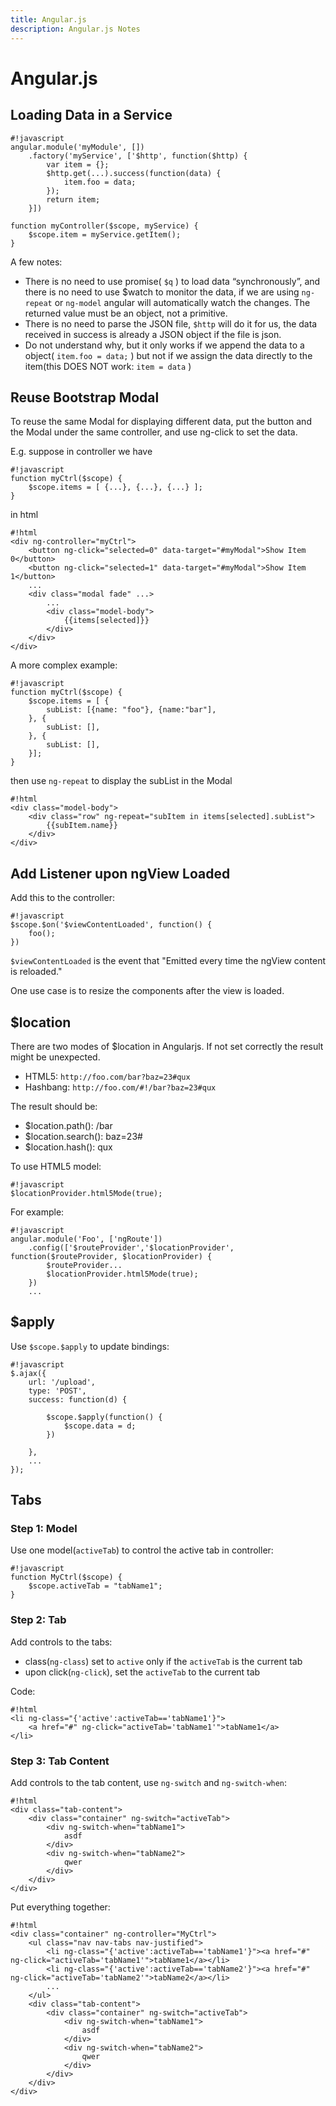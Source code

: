 ```yaml
---
title: Angular.js
description: Angular.js Notes
---
```


Angular.js
==========

Loading Data in a Service
-------------------------

    #!javascript
    angular.module('myModule', []) 
        .factory('myService', ['$http', function($http) {
            var item = {};
            $http.get(...).success(function(data) {
                item.foo = data;
            });
            return item;
        }])

    function myController($scope, myService) {
        $scope.item = myService.getItem();
    }

A few notes:

* There is no need to use promise( ``$q`` ) to load data “synchronously”, and there is no need to use $watch to monitor the data, if we are using ``ng-repeat`` or ``ng-model`` angular will automatically watch the changes. The returned value must be an object, not a primitive.
* There is no need to parse the JSON file,  ``$http`` will do it for us, the data received in  success is already a JSON object if the file is json.
* Do not understand why, but it only works if we append the data to a object( ``item.foo = data;`` ) but not if we assign the data directly to the item(this DOES NOT work:  ``item = data`` )

Reuse Bootstrap Modal
---------------------

To reuse the same Modal for displaying different data, put the button and the Modal under the same controller, and use ng-click  to set the data.

E.g. suppose in controller we have

    #!javascript
    function myCtrl($scope) {
        $scope.items = [ {...}, {...}, {...} ];
    }

in html

    #!html
    <div ng-controller="myCtrl">
        <button ng-click="selected=0" data-target="#myModal">Show Item 0</button>
        <button ng-click="selected=1" data-target="#myModal">Show Item 1</button>
        ...
        <div class="modal fade" ...>
            ...
            <div class="model-body">
                {{items[selected]}}
            </div>
        </div>
    </div>

A more complex example:

    #!javascript
    function myCtrl($scope) {
        $scope.items = [ {
            subList: [{name: "foo"}, {name:"bar"],
        }, {
            subList: [],
        }, {
            subList: [],
        }];
    }

then use ``ng-repeat`` to display the subList in the Modal

    #!html
    <div class="model-body">
        <div class="row" ng-repeat="subItem in items[selected].subList">
            {{subItem.name}}
        </div>    
    </div>

Add Listener upon ngView Loaded
-------------------------------

Add this to the controller:

    #!javascript
    $scope.$on('$viewContentLoaded', function() {
        foo();
    })

``$viewContentLoaded`` is the event that "Emitted every time the ngView content is reloaded."

One use case is to resize the components after the view is loaded.


$location
---------
There are two modes of $location in Angularjs. If not set correctly the result might be unexpected.

* HTML5: ``http://foo.com/bar?baz=23#qux``
* Hashbang: ``http://foo.com/#!/bar?baz=23#qux``

The result should be:

* $location.path(): /bar
* $location.search(): baz=23#
* $location.hash(): qux

To use HTML5 model:

    #!javascript
    $locationProvider.html5Mode(true);

For example:

    #!javascript
    angular.module('Foo', ['ngRoute'])
        .config(['$routeProvider','$locationProvider', function($routeProvider, $locationProvider) {
            $routeProvider...
            $locationProvider.html5Mode(true);
        }) 
        ...

$apply
------

Use ``$scope.$apply`` to update bindings:

    #!javascript
    $.ajax({
        url: '/upload',
        type: 'POST',
        success: function(d) {
           
            $scope.$apply(function() {
                $scope.data = d;
            })
   
        },
        ...
    }); 

Tabs
----

### Step 1: Model

Use one model(``activeTab``) to control the active tab in controller:

    #!javascript
    function MyCtrl($scope) {
        $scope.activeTab = "tabName1";
    }

### Step 2: Tab
Add controls to the tabs:

* class(``ng-class``) set to ``active`` only if the ``activeTab`` is the current tab
* upon click(``ng-click``), set the ``activeTab`` to the current tab

Code:

    #!html
    <li ng-class="{'active':activeTab=='tabName1'}">
        <a href="#" ng-click="activeTab='tabName1'">tabName1</a>
    </li>

### Step 3: Tab Content

Add controls to the tab content, use ``ng-switch`` and ``ng-switch-when``:

    #!html
    <div class="tab-content">
        <div class="container" ng-switch="activeTab">
            <div ng-switch-when="tabName1">
                asdf
            </div>
            <div ng-switch-when="tabName2">
                qwer
            </div>
        </div>
    </div>


Put everything together:

    #!html
    <div class="container" ng-controller="MyCtrl">
        <ul class="nav nav-tabs nav-justified">
            <li ng-class="{'active':activeTab=='tabName1'}"><a href="#" ng-click="activeTab='tabName1'">tabName1</a></li>
            <li ng-class="{'active':activeTab=='tabName2'}"><a href="#" ng-click="activeTab='tabName2'">tabName2</a></li>
            ...
        </ul>
        <div class="tab-content">
            <div class="container" ng-switch="activeTab">
                <div ng-switch-when="tabName1">
                    asdf
                </div>
                <div ng-switch-when="tabName2">
                    qwer
                </div>
            </div>
        </div>
    </div>


